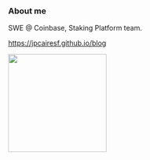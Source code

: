<h3>About me</h3>

SWE @ Coinbase, Staking Platform team. 

https://jpcairesf.github.io/blog

<a href="https://opensea.io/assets/base/0xae0affdc416bf7b2d4be033e90646cb689caf630/849"><img src="https://raw.seadn.io/files/2a73b932b5eae0f56297115c5be260c5.svg" width="200" height="200">
